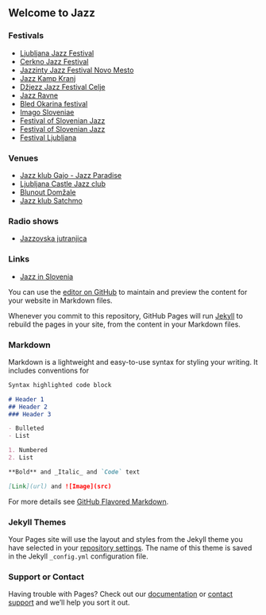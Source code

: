 ## Welcome to Jazz
### Festivals

- [Ljubljana Jazz Festival](http://ljubljanajazz.si/index.php/sl/)
- [Cerkno Jazz Festival](https://www.facebook.com/JazzCerkno/)
- [Jazzinty Jazz Festival Novo Mesto](http://jazzinty.com)
- [Jazz Kamp Kranj](https://www.facebook.com/jazzkampkranj/)
- [Džjezz Jazz Festival Celje](https://www.facebook.com/Dzjezz/)
- [Jazz Ravne](http://www.jazzravne.si)
- [Bled Okarina festival](https://www.festival-okarina.si/en)
- [Imago Sloveniae](https://imagosloveniae.net)
- [Festival of Slovenian Jazz](https://www.culture.si/en/Festival_of_Slovenian_Jazz)
- [Festival of Slovenian Jazz](http://www.fsj.si/)
- [Festival Ljubljana](https://ljubljanafestival.si/en)

### Venues
- [Jazz klub Gajo - Jazz Paradise](https://www.tripadvisor.com/Attraction_Review-g274873-d7714782-Reviews-Jazz_Club_Gajo_Jazz_Paradise-Ljubljana_Upper_Carniola_Region.html)
- [Ljubljana Castle Jazz club](https://www.ljubljanskigrad.si/en/castle-events/the-ljubljana-castle-jazz-club/)
- [Blunout Domžale](https://www.tripadvisor.com/Attraction_Review-g1238226-d8809371-Reviews-Blunout-Domzale_Upper_Carniola_Region.html)
- [Jazz klub Satchmo](https://m.facebook.com/Jazz.klub.Satchmo/)

### Radio shows
- [Jazzovska jutranjica](https://ars.rtvslo.si/jazzovska-jutranjica/)

### Links
- [Jazz in Slovenia](https://slovenia.si/art-and-cultural-heritage/jazz-in-slovenia/)

You can use the [editor on GitHub](https://github.com/jazz-si/music/edit/main/README.md) to maintain and preview the content for your website in Markdown files.

Whenever you commit to this repository, GitHub Pages will run [Jekyll](https://jekyllrb.com/) to rebuild the pages in your site, from the content in your Markdown files.

### Markdown

Markdown is a lightweight and easy-to-use syntax for styling your writing. It includes conventions for

```markdown
Syntax highlighted code block

# Header 1
## Header 2
### Header 3

- Bulleted
- List

1. Numbered
2. List

**Bold** and _Italic_ and `Code` text

[Link](url) and ![Image](src)
```

For more details see [GitHub Flavored Markdown](https://guides.github.com/features/mastering-markdown/).

### Jekyll Themes

Your Pages site will use the layout and styles from the Jekyll theme you have selected in your [repository settings](https://github.com/jazz-si/music/settings). The name of this theme is saved in the Jekyll `_config.yml` configuration file.

### Support or Contact

Having trouble with Pages? Check out our [documentation](https://docs.github.com/categories/github-pages-basics/) or [contact support](https://support.github.com/contact) and we’ll help you sort it out.
